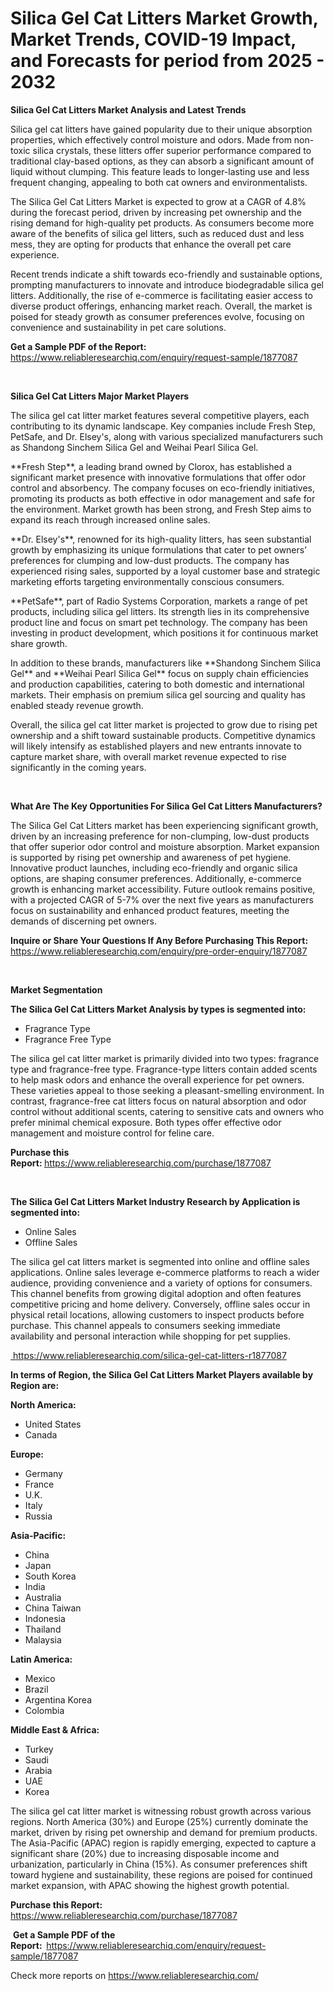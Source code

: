<p><h1>Silica Gel Cat Litters Market Growth, Market Trends, COVID-19 Impact, and Forecasts for period from 2025 - 2032</h1></p><p><strong>Silica Gel Cat Litters Market Analysis and Latest Trends</strong></p>
<p><p>Silica gel cat litters have gained popularity due to their unique absorption properties, which effectively control moisture and odors. Made from non-toxic silica crystals, these litters offer superior performance compared to traditional clay-based options, as they can absorb a significant amount of liquid without clumping. This feature leads to longer-lasting use and less frequent changing, appealing to both cat owners and environmentalists.</p><p>The Silica Gel Cat Litters Market is expected to grow at a CAGR of 4.8% during the forecast period, driven by increasing pet ownership and the rising demand for high-quality pet products. As consumers become more aware of the benefits of silica gel litters, such as reduced dust and less mess, they are opting for products that enhance the overall pet care experience. </p><p>Recent trends indicate a shift towards eco-friendly and sustainable options, prompting manufacturers to innovate and introduce biodegradable silica gel litters. Additionally, the rise of e-commerce is facilitating easier access to diverse product offerings, enhancing market reach. Overall, the market is poised for steady growth as consumer preferences evolve, focusing on convenience and sustainability in pet care solutions.</p></p>
<p><strong>Get a Sample PDF of the Report:&nbsp;</strong> <a href="https://www.reliableresearchiq.com/enquiry/request-sample/1877087?utm_campaign=2257&utm_medium=2&utm_source=Github&utm_content=ia&utm_term=10022025&utm_id=silica-gel-cat-litters">https://www.reliableresearchiq.com/enquiry/request-sample/1877087</a></p>
<p>&nbsp;</p>
<p><strong>Silica Gel Cat Litters Major Market Players</strong></p>
<p><p>The silica gel cat litter market features several competitive players, each contributing to its dynamic landscape. Key companies include Fresh Step, PetSafe, and Dr. Elsey's, along with various specialized manufacturers such as Shandong Sinchem Silica Gel and Weihai Pearl Silica Gel.</p><p>**Fresh Step**, a leading brand owned by Clorox, has established a significant market presence with innovative formulations that offer odor control and absorbency. The company focuses on eco-friendly initiatives, promoting its products as both effective in odor management and safe for the environment. Market growth has been strong, and Fresh Step aims to expand its reach through increased online sales.</p><p>**Dr. Elsey's**, renowned for its high-quality litters, has seen substantial growth by emphasizing its unique formulations that cater to pet owners’ preferences for clumping and low-dust products. The company has experienced rising sales, supported by a loyal customer base and strategic marketing efforts targeting environmentally conscious consumers.</p><p>**PetSafe**, part of Radio Systems Corporation, markets a range of pet products, including silica gel litters. Its strength lies in its comprehensive product line and focus on smart pet technology. The company has been investing in product development, which positions it for continuous market share growth.</p><p>In addition to these brands, manufacturers like **Shandong Sinchem Silica Gel** and **Weihai Pearl Silica Gel** focus on supply chain efficiencies and production capabilities, catering to both domestic and international markets. Their emphasis on premium silica gel sourcing and quality has enabled steady revenue growth.</p><p>Overall, the silica gel cat litter market is projected to grow due to rising pet ownership and a shift toward sustainable products. Competitive dynamics will likely intensify as established players and new entrants innovate to capture market share, with overall market revenue expected to rise significantly in the coming years.</p></p>
<p>&nbsp;</p>
<p><strong>What Are The Key Opportunities For Silica Gel Cat Litters Manufacturers?</strong></p>
<p><p>The Silica Gel Cat Litters market has been experiencing significant growth, driven by an increasing preference for non-clumping, low-dust products that offer superior odor control and moisture absorption. Market expansion is supported by rising pet ownership and awareness of pet hygiene. Innovative product launches, including eco-friendly and organic silica options, are shaping consumer preferences. Additionally, e-commerce growth is enhancing market accessibility. Future outlook remains positive, with a projected CAGR of 5-7% over the next five years as manufacturers focus on sustainability and enhanced product features, meeting the demands of discerning pet owners.</p></p>
<p><strong>Inquire or Share Your Questions If Any Before Purchasing This Report:</strong> <a href="https://www.reliableresearchiq.com/enquiry/pre-order-enquiry/1877087?utm_campaign=2257&utm_medium=2&utm_source=Github&utm_content=ia&utm_term=10022025&utm_id=silica-gel-cat-litters">https://www.reliableresearchiq.com/enquiry/pre-order-enquiry/1877087</a></p>
<p>&nbsp;</p>
<p><strong>Market Segmentation</strong></p>
<p><strong>The Silica Gel Cat Litters Market Analysis by types is segmented into:</strong></p>
<p><ul><li>Fragrance Type</li><li>Fragrance Free Type</li></ul></p>
<p><p>The silica gel cat litter market is primarily divided into two types: fragrance type and fragrance-free type. Fragrance-type litters contain added scents to help mask odors and enhance the overall experience for pet owners. These varieties appeal to those seeking a pleasant-smelling environment. In contrast, fragrance-free cat litters focus on natural absorption and odor control without additional scents, catering to sensitive cats and owners who prefer minimal chemical exposure. Both types offer effective odor management and moisture control for feline care.</p></p>
<p><strong>Purchase this Report:&nbsp;</strong><a href="https://www.reliableresearchiq.com/purchase/1877087?utm_campaign=2257&utm_medium=2&utm_source=Github&utm_content=ia&utm_term=10022025&utm_id=silica-gel-cat-litters">https://www.reliableresearchiq.com/purchase/1877087</a></p>
<p>&nbsp;</p>
<p><strong>The Silica Gel Cat Litters Market Industry Research by Application is segmented into:</strong></p>
<p><ul><li>Online Sales</li><li>Offline Sales</li></ul></p>
<p><p>The silica gel cat litters market is segmented into online and offline sales applications. Online sales leverage e-commerce platforms to reach a wider audience, providing convenience and a variety of options for consumers. This channel benefits from growing digital adoption and often features competitive pricing and home delivery. Conversely, offline sales occur in physical retail locations, allowing customers to inspect products before purchase. This channel appeals to consumers seeking immediate availability and personal interaction while shopping for pet supplies.</p></p>
<p><a href="https://www.reliableresearchiq.com/silica-gel-cat-litters-r1877087?utm_campaign=2257&utm_medium=2&utm_source=Github&utm_content=ia&utm_term=10022025&utm_id=silica-gel-cat-litters">&nbsp;https://www.reliableresearchiq.com/silica-gel-cat-litters-r1877087</a></p>
<p><strong>In terms of Region, the Silica Gel Cat Litters Market Players available by Region are:</strong></p>
<p>
    <p> <strong> North America: </strong>
        <ul>
            <li>United States</li>
            <li>Canada</li>
        </ul>
        </p> 
    <p> <strong> Europe: </strong>
        <ul>
            <li>Germany</li>
            <li>France</li>
            <li>U.K.</li>
            <li>Italy</li>
            <li>Russia</li>
        </ul>
        </p> 
    <p> <strong> Asia-Pacific: </strong>
        <ul>
            <li>China</li>
            <li>Japan</li>
            <li>South Korea</li>
            <li>India</li>
            <li>Australia</li>
            <li>China Taiwan</li>
            <li>Indonesia</li>
            <li>Thailand</li>
            <li>Malaysia</li>
        </ul>
        </p> 
    <p> <strong> Latin America: </strong>
        <ul>
            <li>Mexico</li>
            <li>Brazil</li>
            <li>Argentina Korea</li>
            <li>Colombia</li>
        </ul>
        </p> 
    <p> <strong> Middle East & Africa: </strong>
        <ul>
            <li>Turkey</li>
            <li>Saudi</li>
            <li>Arabia</li>
            <li>UAE</li>
            <li>Korea</li>
        </ul>
    </p>
    </p>
<p><p>The silica gel cat litter market is witnessing robust growth across various regions. North America (30%) and Europe (25%) currently dominate the market, driven by rising pet ownership and demand for premium products. The Asia-Pacific (APAC) region is rapidly emerging, expected to capture a significant share (20%) due to increasing disposable income and urbanization, particularly in China (15%). As consumer preferences shift toward hygiene and sustainability, these regions are poised for continued market expansion, with APAC showing the highest growth potential.</p></p>
<p><strong>Purchase this Report: </strong><a href="https://www.reliableresearchiq.com/purchase/1877087?utm_campaign=2257&utm_medium=2&utm_source=Github&utm_content=ia&utm_term=10022025&utm_id=silica-gel-cat-litters">https://www.reliableresearchiq.com/purchase/1877087</a></p>
<p>&nbsp;<strong>Get a Sample PDF of the Report:&nbsp;&nbsp;</strong><a href="https://www.reliableresearchiq.com/enquiry/request-sample/1877087?utm_campaign=2257&utm_medium=2&utm_source=Github&utm_content=ia&utm_term=10022025&utm_id=silica-gel-cat-litters">https://www.reliableresearchiq.com/enquiry/request-sample/1877087</a></p>
<p><strong></strong></p>
<p>Check more reports on <a href="https://www.reliableresearchiq.com/?utm_campaign=2257&utm_medium=2&utm_source=Github&utm_content=ia&utm_term=10022025&utm_id=silica-gel-cat-litters">https://www.reliableresearchiq.com/</a></p>
